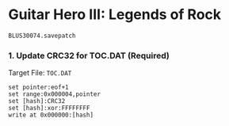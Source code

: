 # Guitar Hero III: Legends of Rock 

`BLUS30074.savepatch`

### 1. Update CRC32 for TOC.DAT (Required)

Target File: `TOC.DAT`

```
set pointer:eof+1
set range:0x000004,pointer
set [hash]:CRC32
set [hash]:xor:FFFFFFFF
write at 0x000000:[hash]
```

